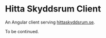 # Hitta Skyddsrum Client

An Angular client serving <a href="http://hittaskyddsrum.se" target="_blank">hittaskyddsrum.se</a>.


To be continued.